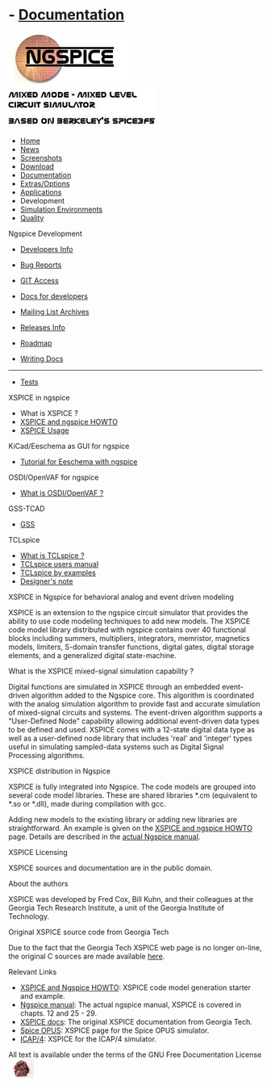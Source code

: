 # - [Documentation](./Docs.Html)

![NGSPICE](./images/nglogo.jpg) ![Mixed mode - mixed level circuit simulator - based on Berkeley's Spice3f5](./images/ngtext2.jpg) [](https://sourceforge.net/projects/ngspice)

- [Home](./index.html)
- [News](./news.html)
- [Screenshots](./screens.html)
- [Download](./download.html)
- [Documentation](./docs.html)
- [Extras/Options](./extras.html)
- [Applications](./applic.html)
- Development
- [Simulation Environments](./resources.html)
- [Quality](./quality.html)

Ngspice Development

- [Developers Info](./devel.html)

- [Bug Reports](./bugrep.html)

- [GIT Access](./gitaccess.html)

- [Docs for developers](./devdocs.html)

- [Mailing List Archives](./mlarch.html)

- [Releases Info](./relinfo.html)

- [Roadmap](./roadmap.html)

- [Writing Docs](./docwrite.html)

- ------------------------------------------------------------------------

- [Tests](./applic.html#test)

XSPICE in ngspice

- What is XSPICE ?
- [XSPICE and ngspice HOWTO](./xspicehowto.html)
- [XSPICE Usage](./xspiceusage.html)

KiCad/Eeschema as GUI for ngspice

- [Tutorial for Eeschema with ngspice](./ngspice-eeschema.html)

OSDI/OpenVAF for ngspice

- [What is OSDI/OpenVAF ?](./osdi.html)

GSS-TCAD

- [GSS](./gss.html)

TCLspice

- [What is TCLspice ?](./tclspice.html)
- [TCLspice users manual](./tclusers.html)
- [TCLspice by examples](./tclexamples.html)
- [Designer's note](./tclnotes.html)

XSPICE in Ngspice for behavioral analog and event driven modeling

XSPICE is an extension to the ngspice circuit simulator that provides the ability to use code modeling techniques to add new models. The XSPICE code model library distributed with ngspice contains over 40 functional blocks including summers, multipliers, integrators, memristor, magnetics models, limiters, S-domain transfer functions, digital gates, digital storage elements, and a generalized digital state-machine.

What is the XSPICE mixed-signal simulation capability ?

Digital functions are simulated in XSPICE through an embedded event-driven algorithm added to the Ngspice core. This algorithm is coordinated with the analog simulation algorithm to provide fast and accurate simulation of mixed-signal circuits and systems. The event-driven algorithm supports a "User-Defined Node" capability allowing additional event-driven data types to be defined and used. XSPICE comes with a 12-state digital data type as well as a user-defined node library that includes 'real' and 'integer' types useful in simulating sampled-data systems such as Digital Signal Processing algorithms.

XSPICE distribution in Ngspice

XSPICE is fully integrated into Ngspice. The code models are grouped into several code model libraries. These are shared libraries \*.cm (equivalent to \*.so or \*.dll), made during compilation with gcc.

Adding new models to the existing library or adding new libraries are straightforward. An example is given on the [XSPICE and ngspice HOWTO](./xspicehowto.html) page. Details are described in the [actual Ngspice manual](./docs/ngspice-manual.pdf).

XSPICE Licensing

XSPICE sources and documentation are in the public domain.

About the authors

XSPICE was developed by Fred Cox, Bill Kuhn, and their colleagues at the Georgia Tech Research Institute, a unit of the Georgia Institute of Technology.

Original XSPICE source code from Georgia Tech

Due to the fact that the Georgia Tech XSPICE web page is no longer on-line, the original C sources are made available [here](xspice/xspice-1-0.tar).

Relevant Links

- [XSPICE and Ngspice HOWTO](./xspicehowto.html): XSPICE code model generation starter and example.
- [Ngspice manual](./docs/ngspice-manual.pdf): The actual ngspice manual, XSPICE is covered in chapts. 12 and 25 - 29.
- [XSPICE docs](./devdocs.html): The original XSPICE documentation from Georgia Tech.
- [Spice OPUS](http://fides.fe.uni-lj.si/spice/xspice.html): XSPICE page for the Spice OPUS simulator.
- [ICAP/4](http://www.intusoft.com/articles/xspiceover.htm): XSPICE for the ICAP/4 simulator.

[](http://sourceforge.net) All text is available under the terms of the GNU Free Documentation License ![](./images/spice.jpg)
